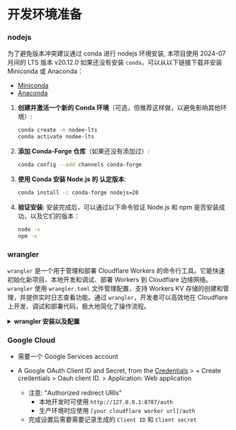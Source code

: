 # 开发环境准备

### nodejs
为了避免版本冲突建议通过 conda 进行 nodejs 环境安装, 本项目使用 2024-07 月间的 LTS 版本 v20.12.0
如果还没有安装 `conda`，可以从以下链接下载并安装 Miniconda 或 Anaconda：
   - [Miniconda](https://docs.conda.io/en/latest/miniconda.html)
   - [Anaconda](https://www.anaconda.com/products/distribution)

1. **创建并激活一个新的 Conda 环境**（可选，但推荐这样做，以避免影响其他环境）:
   ```bash
   conda create -n nodee-lts
   conda activate nodee-lts
   ```     

2. **添加 Conda-Forge 仓库**（如果还没有添加过）:
   ```bash
   conda config --add channels conda-forge
   ```

3. **使用 Conda 安装 Node.js 的 认定版本**:
   ```bash
   conda install -c conda-forge nodejs=20
   ```

4. **验证安装**:
   安装完成后，可以通过以下命令验证 Node.js 和 npm 是否安装成功，以及它们的版本：
   ```bash
   node -v
   npm -v
   ```

### wrangler
`wrangler` 是一个用于管理和部署 Cloudflare Workers 的命令行工具。它能快速初始化新项目、本地开发和调试、部署 Workers 到 Cloudflare 边缘网络。`wrangler` 使用 `wrangler.toml` 文件管理配置，支持 Workers KV 存储的创建和管理，并提供实时日志查看功能。通过 `wrangler`，开发者可以高效地在 Cloudflare 上开发、调试和部署代码，极大地简化了操作流程。

<details>
<summary> <b> wrangler 安装以及配置 </b> </summary>

- wrangler 安装，请在项目目录当中执行
```bash
npm install wrangler --save-dev
```
- 验证 wrangler 安装
```bash
npx wrangler -v
```
- 配置文件 wrangler.toml
```
name = "oauth-client"
main = "src/index.ts"
compatibility_date = "2024-07-25"
```
</details>

### Google Cloud
- 需要一个 Google Services account
  
- A Google OAuth Client ID and Secret, from the [Credentials](https://console.cloud.google.com/apis/credentials) > + Create credentials > Oauh client ID. > Application: Web application
  - 注意: "Authorized redirect URIs"
    - 本地开发时可使用 `http://127.0.0.1:8787/auth`
    - 生产环境时应使用 `[your cloudflare worker url]/auth` 
  - 完成设置后需要需要记录生成的 `Client ID` 和 `Client secret`
